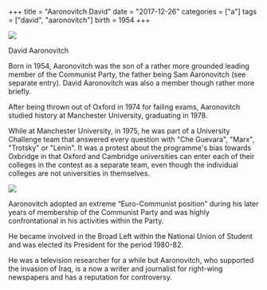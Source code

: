 +++
title = "Aaronovitch David"
date = "2017-12-26"
categories = ["a"]
tags = ["david", "aaronovitch"]
birth = 1954
+++

![](https://grahamstevenson.me.uk/wp-content/uploads/2019/02/Aaronovitch-David.jpg)

David Aaronovitch

Born in 1954, Aaronovitch was the son of a rather more grounded leading member of the Communist Party, the father being Sam Aaronovitch (see separate entry). David Aaronovitch was also a member though rather more briefly.

After being thrown out of Oxford in 1974 for failing exams, Aaronovitch studied history at Manchester University, graduating in 1978.

While at Manchester University, in 1975, he was part of a University Challenge team that answered every question with "Che Guevara", "Marx", "Trotsky" or "Lenin". It was a protest about the programme's bias towards Oxbridge in that Oxford and Cambridge universities can enter each of their colleges in the contest as a separate team, even though the individual colleges are not universities in themselves.

![](https://grahamstevenson.me.uk/wp-content/uploads/2017/12/aaronovitch-manchester-university-challenge.jpg)

Aaronovitch adopted an extreme “Euro-Communist position” during his later years of membership of the Communist Party and was highly confrontational in his activities within the Party.

He became involved in the Broad Left within the National Union of Student and was elected its President for the period 1980-82.

He was a television researcher for a while but Aaronovitch, who supported the invasion of Iraq, is a now a writer and journalist for right-wing newspapers and has a reputation for controversy.
